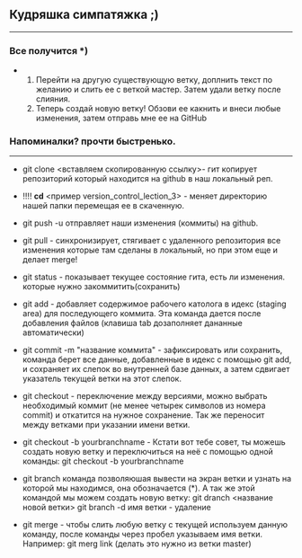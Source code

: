 ## Кудряшка симпатяжка ;)
___
### Все получится *)

* 1. Перейти на другую существующую ветку,    доплнить текст по желанию и слить ее с веткой мастер. Затем удали ветку после слияния. 
  2. Теперь создай новую ветку! Обзови ее какнить и внеси любые изменения, затем отправь мне ее на GitHub
### Напоминалки? прочти быстренько.
___  
* git clone <вставляем скопированную ссылку>- гит копирует репозиторий который находится на github в наш  локальный реп.
* !!!! **cd** <пример version_control_lection_3> - меняет директорию нашей папки перемещая ее в скаченную.
* git push -u  отправляет наши изменения (коммиты) на github.
* git pull - синхронизирует, стягивает с удаленного репозитория все изменения которые там сделаны в локальный, но при этом еще и делает merge!
* git status - показывает текущее состояние гита, есть ли изменения. которые нужно закоммитить(сохранить)

* git add - добавляет содержимое рабочего католога в идекс (staging area) для последующего коммита. Эта команда дается после добавления файлов (клавиша tab дозаполняет дананные автоматически)

 * git commit -m "название коммита" - зафиксировать или сохранить, команда берет все данные, добавленные в идекс с помощью git add, и сохраняет их слепок во внутренней базе данных, а затем сдвигает указатель текущей ветки на этот слепок.
* git checkout - переключение между версиями, можно выбрать необходимый коммит (не менее четырек символов из номера commit) и откатится на нужное сохранение. Так же переносит между ветками при указании имени ветки.
* git checkout -b yourbranchname - Кстати вот тебе совет, ты можешь создать новую ветку и переключиться на неё с помощью одной команды: git checkout -b yourbranchname
* git branch команда позволяюшая вывести на экран ветки и узнать на которой мы находимся, она обозначается (*). А так же этой командой мы можем создать новую ветку: git dranch <название новой ветки> git branch -d имя ветки - удаление
* git merge - чтобы слить любую ветку с текущей используем данную команду, после команды через пробел указываем имя ветки. Например: git merg link (делать это нужно из ветки master) 